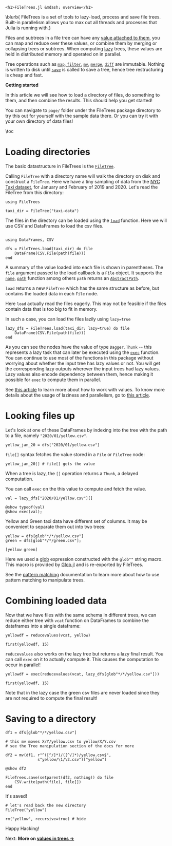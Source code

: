~~~
<h1>FileTrees.jl &mdash; overview</h1>
~~~

\blurb{
FileTrees is a set of tools to lazy-load, process and save file trees.
Built-in parallelism allows you to max out all threads and processes that Julia is running with.}

Files and subtrees in a file tree can have any [value attached to them](/values/), you can map and reduce over these values, or combine them by merging or collapsing trees or subtrees. When computing [lazy](/lazy-parallel/) trees, these values are held in distributed memory and operated on in parallel.

Tree operations such as [`map`, `filter`](/api/#map/filter), [`mv`](/api/#mv), [`merge`](/api/#merge), [`diff`](/api/#merge) are immutable. Nothing is written to disk until [`save`](/api/#save) is called to save a tree, hence tree restructuring is cheap and fast.

**Getting started**

In this article we will see how to load a directory of files, do something to them, and then combine the results. This should help you get started!

You can navigate to `page/` folder under the FileTrees package directory to try this out for yourself with the sample data there. Or you can try it with your own directory of data files!

\toc

# Loading directories

The basic datastructure in FileTrees is the [`FileTree`](api/#FileTree).

Calling `FileTree` with a directory name will walk the directory on disk and construct a `FileTree`. Here we have a tiny sampling of data from the [NYC Taxi dataset](https://www1.nyc.gov/site/tlc/about/tlc-trip-record-data.page), for January and February of 2019 and 2020. Let's read the FileTree from this directory:

```julia:dir1
using FileTrees

taxi_dir = FileTree("taxi-data")
```

The files in the directory can be loaded using the [`load`](api/#load) function. Here we will use CSV and DataFrames to load the csv files.

```julia:dir1

using DataFrames, CSV

dfs = FileTrees.load(taxi_dir) do file
    DataFrame(CSV.File(path(file)))
end
```

A summary of the value loaded into each file is shown in parentheses. The `file` argument passed to the load callback is a `File` object. It supports the [`name`](api/#name), [`path`](api/#path) function among others `path` returns an [`AbstractPath`](https://rofinn.github.io/FilePathsBase.jl/stable/api/#FilePathsBase.AbstractPath).

`load` returns a new `FileTree` which has the same structure as before, but contains the loaded data in each `File` node.

Here `load` actually read the files eagerly. This may not be feasible if the files contain data that is too big to fit in memory.

In such a case, you can load the files lazily using `lazy=true`

```julia:dir1
lazy_dfs = FileTrees.load(taxi_dir; lazy=true) do file
    DataFrame(CSV.File(path(file)))
end
```

As you can see the nodes have the value of type `Dagger.Thunk` -- this represents a lazy task that can later be executed using the [`exec`](api/#exec) function. You can continue to use most of the functions in this package without worrying about whether the input tree has lazy values or not. You will get the corresponding lazy outputs wherever the input trees had lazy values. Lazy values also encode dependency between them, hence making it possible for `exec` to compute them in parallel.


See [this article](/values/) to learn more about how to work with values.
To know more details about the usage of laziness and parallelism, go to [this article](lazy-parallel/).

# Looking files up

Let's look at one of these DataFrames by indexing into the tree with the path to a file, namely `"2020/01/yellow.csv"`.

```julia:dir1
yellow_jan_20 = dfs["2020/01/yellow.csv"]
```

`file[]` syntax fetches the value stored in a `File` or `FileTree` node:

```julia:dir1
yellow_jan_20[] # file[] gets the value
```

When a tree is lazy, the `[]` operation returns a `Thunk`, a delayed computation.

You can call `exec` on the this value to compute and fetch the value.


```julia:dir1
val = lazy_dfs["2020/01/yellow.csv"][]

@show typeof(val)
@show exec(val);
```

Yellow and Green taxi data have different set of columns. It may be convenient to separate them out into two trees:

```julia:dir1
yellow = dfs[glob"*/*/yellow.csv"]
green = dfs[glob"*/*/green.csv"];

[yellow green]
```

Here we used a [glob](https://linux.die.net/man/3/glob) expression constructed with the `glob""` string macro. This macro is provided by [Glob.jl](https://github.com/vtjnash/Glob.jl) and is re-exported by FileTrees.

See the [pattern matching](patterns/) documentation to learn more about how to use pattern matching to manipulate trees.

# Combining loaded data

Now that we have files with the same schema in different trees,  we can reduce either tree with `vcat` function on DataFrames to combine the dataframes into a single dataframe:

```julia:dir1
yellowdf = reducevalues(vcat, yellow)

first(yellowdf, 15)
```

`reducevalues` also works on the lazy tree but returns a lazy final result. You can call `exec` on it to actually compute it. This causes the computation to occur in parallel!

```julia:dir1
yellowdf = exec(reducevalues(vcat, lazy_dfs[glob"*/*/yellow.csv"]))

first(yellowdf, 15)
```

Note that in the lazy case the green csv files are never loaded since they are not required to compute the final result!


# Saving to a directory

```julia:dir1
df1 = dfs[glob"*/*/yellow.csv"]

# this mv moves X/Y/yellow.csv to yellow/X/Y.csv
# see the Tree manipulation section of the docs for more

df2 = mv(df1, r"^([^/]*)/([^/]*)/yellow.csv$",
              s"yellow/\1/\2.csv")["yellow"]

@show df2

FileTrees.save(setparent(df2, nothing)) do file
    CSV.write(path(file), file[])
end
```

It's saved!
```julia:dir1
# let's read back the new directory
FileTree("yellow")
```

```julia:dir1
rm("yellow", recursive=true) # hide
```

Happy Hacking!


Next: **More on [values in trees &rarr;](/values/)**
